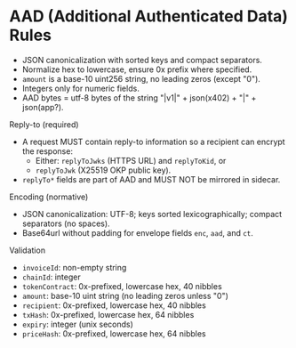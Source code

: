 # AAD (Additional Authenticated Data) Rules

- JSON canonicalization with sorted keys and compact separators.
- Normalize hex to lowercase, ensure 0x prefix where specified.
- `amount` is a base-10 uint256 string, no leading zeros (except "0").
- Integers only for numeric fields.
- AAD bytes = utf-8 bytes of the string "<ns>|v1|" + json(x402) + "|" + json(app?).

Reply-to (required)
- A request MUST contain reply-to information so a recipient can encrypt the response:
  - Either: `replyToJwks` (HTTPS URL) and `replyToKid`, or
  - `replyToJwk` (X25519 OKP public key).
- `replyTo*` fields are part of AAD and MUST NOT be mirrored in sidecar.

Encoding (normative)
- JSON canonicalization: UTF-8; keys sorted lexicographically; compact separators (no spaces).
- Base64url without padding for envelope fields `enc`, `aad`, and `ct`.

Validation
- `invoiceId`: non-empty string
- `chainId`: integer
- `tokenContract`: 0x-prefixed, lowercase hex, 40 nibbles
- `amount`: base-10 uint string (no leading zeros unless "0")
- `recipient`: 0x-prefixed, lowercase hex, 40 nibbles
- `txHash`: 0x-prefixed, lowercase hex, 64 nibbles
- `expiry`: integer (unix seconds)
- `priceHash`: 0x-prefixed, lowercase hex, 64 nibbles